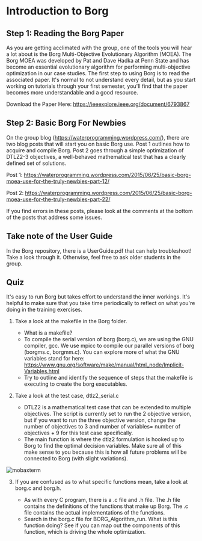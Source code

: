 # Introduction to Borg

## Step 1: Reading the Borg Paper 

As you are getting acclimated with the group, one of the tools you will hear a lot about is the Borg Multi-Objective Evolutionary Algorithm (MOEA). The Borg MOEA was developed by Pat and Dave Hadka at Penn State and has become an essential evolutionary algorithm for performing multi-objective optimization in our case studies. The first step to using Borg is to read the associated paper. It's normal to not understand every detail, but as you start working on tutorials through your first semester, you'll find that the paper becomes more understandable and a good resource.   


Download the Paper Here: https://ieeexplore.ieee.org/document/6793867

## Step 2: Basic Borg For Newbies 

On the group blog (https://waterprogramming.wordpress.com/), there are two blog posts that will start you on basic Borg use. Post 1 outlines how to acquire and compile Borg. Post 2 goes through a simple optimization of DTLZ2-3 objectives, a well-behaved mathematical test that has a clearly defined set of solutions.    

Post 1: https://waterprogramming.wordpress.com/2015/06/25/basic-borg-moea-use-for-the-truly-newbies-part-12/

Post 2: https://waterprogramming.wordpress.com/2015/06/25/basic-borg-moea-use-for-the-truly-newbies-part-22/


If you find errors in these posts, please look at the comments at the bottom of the posts that address some issues. 
  


## Take note of the User Guide
In the Borg repository, there is a UserGuide.pdf that can help troubleshoot! Take a look through it. Otherwise, feel free to ask older students in the group. 


## Quiz

It's easy to run Borg but takes effort to understand the inner workings. It's helpful to make sure that you take time periodically to reflect on what you're doing in the training exercises.  

1.	Take a look at the makefile in the Borg folder.

	-	What is a makefile? 
	-	To compile the serial version of borg (borg.c), we are using the GNU compiler, gcc. We use mpicc to compile our parallel versions of borg (borgms.c, borgmm.c). You can explore more of what the GNU variables stand for here: https://www.gnu.org/software/make/manual/html_node/Implicit-Variables.html 
	- Try to outline and identify the sequence of steps that the makefile is executing to create the borg executables. 


2.	Take a look at the test case, dtlz2_serial.c

	-	DTLZ2 is a mathematical test case that can be extended to multiple objectives. The script is currently set to run the 2 objective version, but if you want to run the three objective version, change the number of objectives to 3 and number of variables= number of objectives + 9 for this test case specifically. 
	-	The main function is where the dtlz2 formulation is hooked up to Borg to find the optimal decision variables. Make sure all of this make sense to you because this is how all future problems will be connected to Borg (with slight variations). 



![mobaxterm](Borg_Main.png "Borg main function")


3.	If you are confused as to what specific functions mean, take a look at borg.c and borg.h.

	- As with every C program, there is a .c file and .h file. The .h file contains the definitions of the functions that make up Borg. The .c file contains the actual implementations of the functions. 
	- Search in the borg.c file for BORG_Algorithm_run. What is this function doing? See if you can map out the components of this function, which is driving the whole optimization. 
